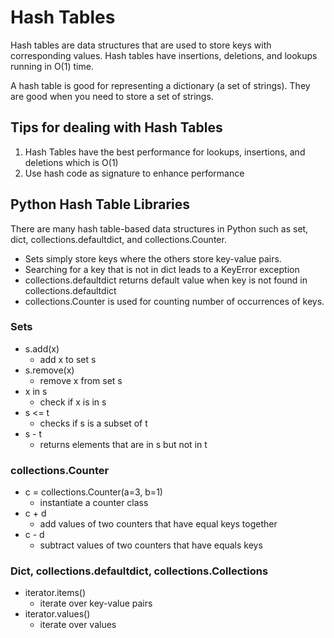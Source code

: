 # Hash Tables #

Hash tables are data structures that are used to store keys with corresponding values. Hash tables have insertions, deletions, and lookups running in O(1) time.

A hash table is good for representing a dictionary (a set of strings). They are good when you need to store a set of strings.

## Tips for dealing with Hash Tables ##
1. Hash Tables have the best performance for lookups, insertions, and deletions which is O(1)
2. Use hash code as signature to enhance performance

## Python Hash Table Libraries ##
There are many hash table-based data structures in Python such as set, dict, collections.defaultdict, and collections.Counter.
- Sets simply store keys where the others store key-value pairs.
- Searching for a key that is not in dict leads to a KeyError exception
- collections.defaultdict returns default value when key is not found in collections.defaultdict
- collections.Counter is used for counting number of occurrences of keys.

### Sets ###
- s.add(x)
  - add x to set s
- s.remove(x)
  - remove x from set s
- x in s
  - check if x is in s
- s <= t
  - checks if s is a subset of t
- s - t
  - returns elements that are in s but not in t

### collections.Counter ###
- c = collections.Counter(a=3, b=1)
  - instantiate a counter class
- c + d
  - add values of two counters that have equal keys together
- c - d
  - subtract values of two counters that have equals keys

### Dict, collections.defaultdict, collections.Collections ###
- iterator.items()
  - iterate over key-value pairs
- iterator.values()
  - iterate over values
